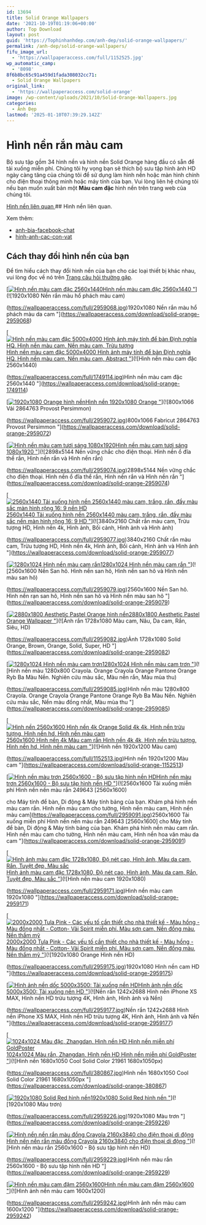 ```yaml
---
id: 13694
title: Solid Orange Wallpapers
date: '2021-10-19T01:19:06+00:00'
author: Top Download
layout: post
guid: 'https://Tophinhanhdep.com/anh-dep/solid-orange-wallpapers/'
permalink: /anh-dep/solid-orange-wallpapers/
fifu_image_url:
  - 'https://wallpaperaccess.com/full/1152525.jpg'
wp_automatic_camp:
  - '8098'
8f6b8bc65c91a459d1fada308032cc71:
  - Solid Orange Wallpapers
original_link:
  - 'https://wallpaperaccess.com/solid-orange'
image: /wp-content/uploads/2021/10/Solid-Orange-Wallpapers.jpg
categories:
  - Ảnh Đẹp
lastmod: '2025-01-10T07:39:29.142Z'
---
```

# Hình nền rắn màu cam

Bộ sưu tập gồm 34 hình nền và hình nền Solid Orange hàng đầu có sẵn để tải xuống miễn phí. Chúng tôi hy vọng bạn sẽ thích bộ sưu tập hình ảnh HD ngày càng tăng của chúng tôi để sử dụng làm hình nền hoặc màn hình chính cho điện thoại thông minh hoặc máy tính của bạn. Vui lòng liên hệ chúng tôi nếu bạn muốn xuất bản một **Màu cam đặc** hình nền trên trang web của chúng tôi.

[Hình nền liên quan ](#related) ## Hình nền liên quan.

   
 Xem thêm:

   
- [anh-bia-facebook-chat](https://tophinhanhdep.com/anh-bia/anh-bia-facebook-chat/)
- [hinh-anh-cac-con-vat](https://tophinhanhdep.com/the-gioi-dong-vat/hinh-anh-cac-con-vat/)

## Cách thay đổi hình nền của bạn

Để tìm hiểu cách thay đổi hình nền của bạn cho các loại thiết bị khác nhau, vui lòng đọc về nó trên [Trang câu hỏi thường gặp](https://tophinhanhdep.com/faq/).

  
[[![Hình nền màu cam đặc 2560x1440](https://wallpaperaccess.com/full/1152525.jpg)Hình nền màu cam đặc 2560x1440 "](https://wallpaperaccess.com/download/solid-orange-1152525)](![1920x1080 Nền rắn màu hổ phách màu cam)

(https://wallpaperaccess.com/full/2959068.jpg)1920x1080 Nền rắn màu hổ phách màu da cam "](https://wallpaperaccess.com/download/solid-orange-2959068)

[[![Hình nền màu cam đặc 5000x4000 Hình ảnh máy tính để bàn Định nghĩa HQ.  Hình nền màu cam, Nền màu cam, Trừu tượng](https://wallpaperaccess.com/full/1823621.jpg)Hình nền màu cam đặc 5000x4000 Hình ảnh máy tính để bàn Định nghĩa HQ. Hình nền màu cam, Nền màu cam, Abstract "](https://wallpaperaccess.com/download/solid-orange-1823621)](![Hình nền màu cam đặc 2560x1440)

(https://wallpaperaccess.com/full/1749114.jpg)Hình nền màu cam đặc 2560x1440 "](https://wallpaperaccess.com/download/solid-orange-1749114)

[[![1920x1080 Orange hình nền](https://wallpaperaccess.com/full/2959070.jpg)Hình nền 1920x1080 Orange "](https://wallpaperaccess.com/download/solid-orange-2959070)](![800x1066 Vải 2864763 Provost Persimmon)

(https://wallpaperaccess.com/full/2959072.jpg)800x1066 Fabricut 2864763 Provost Persimmon "](https://wallpaperaccess.com/download/solid-orange-2959072)

[[![Hình nền màu cam tươi sáng 1080x1920](https://wallpaperaccess.com/full/1152655.jpg)Hình nền màu cam tươi sáng 1080x1920 "](https://wallpaperaccess.com/download/solid-orange-1152655)](![2898x5144 Nền vững chắc cho điện thoại.  Hình nền ổ đĩa thể rắn, Hình nền rắn và Hình nền rắn)

(https://wallpaperaccess.com/full/2959074.jpg)2898x5144 Nền vững chắc cho điện thoại. Hình nền ổ đĩa thể rắn, Hình nền rắn và Hình nền rắn "](https://wallpaperaccess.com/download/solid-orange-2959074)

[[![2560x1440 Tải xuống hình nền 2560x1440 màu cam, trắng, rắn, đầy màu sắc màn hình rộng 16: 9 nền HD](https://wallpaperaccess.com/full/1353696.jpg)2560x1440 Tải xuống hình nền 2560x1440 màu cam, trắng, rắn, đầy màu sắc nền màn hình rộng 16: 9 HD "](https://wallpaperaccess.com/download/solid-orange-1353696)](![3840x2160 Chất rắn màu cam, Trừu tượng HD, Hình nền 4k, Hình ảnh, Bối cảnh, Hình ảnh và Hình ảnh)

(https://wallpaperaccess.com/full/2959077.jpg)3840x2160 Chất rắn màu cam, Trừu tượng HD, Hình nền 4k, Hình ảnh, Bối cảnh, Hình ảnh và Hình ảnh "](https://wallpaperaccess.com/download/solid-orange-2959077)

[[![1280x1024 Hình nền màu cam rắn](https://wallpaperaccess.com/full/2959078.jpg)1280x1024 Hình nền màu cam rắn "](https://wallpaperaccess.com/download/solid-orange-2959078)](![2560x1600 Nền San hô.  Hình nền san hô, Hình nền san hô và Hình nền màu san hô)

(https://wallpaperaccess.com/full/2959079.jpg)2560x1600 Nền San hô. Hình nền rạn san hô, Hình nền san hô và Hình nền màu san hô "](https://wallpaperaccess.com/download/solid-orange-2959079)

[[![2880x1800 Aesthetic Pastel Orange hình nền](https://wallpaperaccess.com/full/2959080.jpg)2880x1800 Aesthetic Pastel Orange Wallpaper "](https://wallpaperaccess.com/download/solid-orange-2959080)](![Ảnh rắn 1728x1080 Màu cam, Nâu, Da cam, Rắn, Siêu, HD)

(https://wallpaperaccess.com/full/2959082.jpg)Ảnh 1728x1080 Solid Orange, Brown, Orange, Solid, Super, HD "](https://wallpaperaccess.com/download/solid-orange-2959082)

[[![1280x1024 Hình nền màu cam trơn](https://wallpaperaccess.com/full/2959083.jpg)1280x1024 Hình nền màu cam trơn "](https://wallpaperaccess.com/download/solid-orange-2959083)](![Hình nền màu 1280x800 Crayola.  Orange Crayola Orange Pantone Orange Ryb Ba Màu Nền.  Nghiên cứu màu sắc, Màu nền rắn, Màu mùa thu)

(https://wallpaperaccess.com/full/2959085.jpg)Hình nền màu 1280x800 Crayola. Orange Crayola Orange Pantone Orange Ryb Ba Màu Nền. Nghiên cứu màu sắc, Nền màu đồng nhất, Màu mùa thu "](https://wallpaperaccess.com/download/solid-orange-2959085)

[[![Hình nền 2560x1600 Hình nền 4k Orange Solid 4k 4k, Hình nền trừu tượng, Hình nền hd, Hình nền màu cam](https://wallpaperaccess.com/full/2959088.jpg)2560x1600 Hình nền 4k Màu cam rắn Hình nền 4k 4k, Hình nền trừu tượng, Hình nền hd, Hình nền màu cam "](https://wallpaperaccess.com/download/solid-orange-2959088)](![Hình nền 1920x1200 Màu cam)

(https://wallpaperaccess.com/full/1152513.jpg)Hình nền 1920x1200 Màu cam "](https://wallpaperaccess.com/download/solid-orange-1152513)

[[![Hình nền màu trơn 2560x1600 - Bộ sưu tập hình nền HD](https://wallpaperaccess.com/full/2959090.jpg)Hình nền màu trơn 2560x1600 - Bộ sưu tập hình nền HD "](https://wallpaperaccess.com/download/solid-orange-2959090)](![2560x1600 Tải xuống miễn phí Hình nền nền màu rắn 249643 [2560x1600)

 cho Máy tính để bàn, Di động & Máy tính bảng của bạn.  Khám phá hình nền màu cam rắn.  Hình nền màu cam cho tường, Hình nền màu cam, Hình nền màu cam](https://wallpaperaccess.com/full/2959091.jpg)2560x1600 Tải xuống miễn phí Hình nền nền màu rắn 249643 \[2560x1600\] cho Máy tính để bàn, Di động &amp; Máy tính bảng của bạn. Khám phá hình nền màu cam rắn. Hình nền màu cam cho tường, Hình nền màu cam, Hình nền hoa văn màu da cam "](https://wallpaperaccess.com/download/solid-orange-2959091)

[[![Hình ảnh màu cam đặc 1728x1080, Độ nét cao, Hình ảnh, Màu da cam, Rắn, Tuyệt đẹp, Màu sắc](https://wallpaperaccess.com/full/2959169.jpg)Hình ảnh màu cam đặc 1728x1080, Độ nét cao, Hình ảnh, Màu da cam, Rắn, Tuyệt đẹp, Màu sắc "](https://wallpaperaccess.com/download/solid-orange-2959169)](![Hình nền màu cam 1920x1080)

(https://wallpaperaccess.com/full/2959171.jpg)Hình nền màu cam 1920x1080 "](https://wallpaperaccess.com/download/solid-orange-2959171)

[[![2000x2000 Tula Pink - Các yếu tố cần thiết cho nhà thiết kế - Màu hồng - Màu đồng nhất - Cotton- Vải Spirit miễn phí.  Màu sơn cam, Nền đồng màu, Nền thẩm mỹ](https://wallpaperaccess.com/full/2959172.jpg)2000x2000 Tula Pink - Các yếu tố cần thiết cho nhà thiết kế - Màu hồng - Màu đồng nhất - Cotton- Vải Spirit miễn phí. Màu sơn cam, Nền đồng màu, Nền thẩm mỹ "](https://wallpaperaccess.com/download/solid-orange-2959172)](![1920x1080 Orange Hình nền HD)

(https://wallpaperaccess.com/full/2959175.jpg)1920x1080 Hình nền cam HD "](https://wallpaperaccess.com/download/solid-orange-2959175)

[[![Hình ảnh nền dốc 5000x3500: Tải xuống nền HD](https://wallpaperaccess.com/full/2699343.jpg)Hình ảnh nền dốc 5000x3500: Tải xuống nền HD "](https://wallpaperaccess.com/download/solid-orange-2699343)](![Nền rắn 1242x2688 Hình nền iPhone XS MAX, Hình nền HD trừu tượng 4K, Hình ảnh, Hình ảnh và Nền)

(https://wallpaperaccess.com/full/2959177.jpg)Nền rắn 1242x2688 Hình nền iPhone XS MAX, Hình nền HD trừu tượng 4K, Hình ảnh, Hình ảnh và Nền "](https://wallpaperaccess.com/download/solid-orange-2959177)

[[![1024x1024 Màu đặc, Zhangdan, Hình nền HD Hình nền miễn phí GoldPoster](https://wallpaperaccess.com/full/2959214.jpg)1024x1024 Màu rắn, Zhangdan, Hình nền HD Hình nền miễn phí GoldPoster "](https://wallpaperaccess.com/download/solid-orange-2959214)](![Hình nền 1680x1050 Cool Solid Color 21961 1680x1050px)

(https://wallpaperaccess.com/full/380867.jpg)Hình nền 1680x1050 Cool Solid Color 21961 1680x1050px "](https://wallpaperaccess.com/download/solid-orange-380867)

[[![1920x1080 Solid Red hình nền](https://wallpaperaccess.com/full/2959224.jpg)1920x1080 Solid Red hình nền "](https://wallpaperaccess.com/download/solid-orange-2959224)](![1920x1080 Màu trơn)

(https://wallpaperaccess.com/full/2959226.jpg)1920x1080 Màu trơn "](https://wallpaperaccess.com/download/solid-orange-2959226)

[[![Hình nền nền rắn màu đồng Crayola 2160x3840 cho điện thoại di động](https://wallpaperaccess.com/full/2959228.png)Hình nền nền rắn màu đồng Crayola 2160x3840 cho điện thoại di động "](https://wallpaperaccess.com/download/solid-orange-2959228)](![Hình nền màu rắn 2560x1600 - Bộ sưu tập hình nền HD)

(https://wallpaperaccess.com/full/2959229.jpg)Hình nền màu rắn 2560x1600 - Bộ sưu tập hình nền HD "](https://wallpaperaccess.com/download/solid-orange-2959229)

[[![Hình nền màu cam đậm 2560x1600](https://wallpaperaccess.com/full/2959237.jpg)Hình nền màu cam đậm 2560x1600 "](https://wallpaperaccess.com/download/solid-orange-2959237)](![Hình ảnh nền màu cam 1600x1200)

(https://wallpaperaccess.com/full/2959242.jpg)Hình ảnh nền màu cam 1600x1200 "](https://wallpaperaccess.com/download/solid-orange-2959242)

